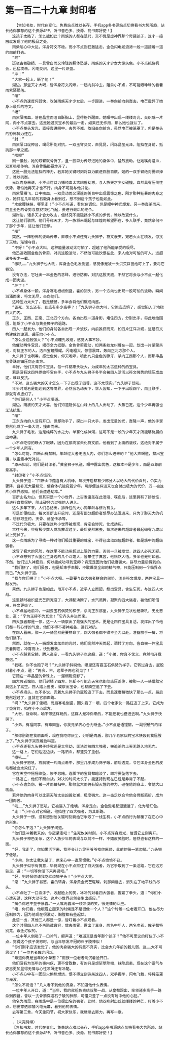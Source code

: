 # 第一百二十九章 封印者
        【告知书友，时代在变化，免费站点难以长存，手机app多书源站点切换看书大势所趋，站长给你推荐的这个换源APP，听书音色多、换源、找书都好使！】
       这孩子太贱了，怎么能如此？雨族的人都在诅咒，真不愧是虚神界那个奇葩孩子，这才一接触就发现了他的极品之处。
       雨紫陌心中大乱，浑身符文不稳。而小不点则狂轰猛击，金色闪电如浪涛一般一道接着一道的向前打去。
       “砰”
       斑驳古卷破损，一具雪白而又玲珑的胴体坠落，雨族的天才少女大惊失色。小不点抓住机会，迅猛攻击，闪电交织，这里一片炽盛。
       “冲！”
       “大家一起上，斩了他！”
       湖边，那些天才大喝，皆浑身符文闪烁，一起向前冲去，阻杀小不点，不可能眼睁睁的看着雨紫陌殒落。
       “嗡”
       小不点的速度何其快，攻破雨族天才少女后，一步跟进，一拳向前向前轰去，电芒震碎了她身上最后的符文。
       “噗”
       雨紫陌咳血，落在晶莹而洁白酥胸上，显得格外醒目，她眼中出现一缕缕奇光，交织成一片网，向小不点罩去。这是她通灵宝术的最后一击，如果还无作用，那么她也就认了。
       小不点拳头发光，直接轰进网中，去势不减，依旧击向前方，虽然电芒被笼罩了，但是拳头的恐怖神力还在。
       “封！”
       雨紫陌口绽神音，竭尽所能对抗，一双玉臂交叉，白晃晃，闪烁晶莹光泽，阻挡在身前，抵抗那一拳之威。
       “喀嚓”
       刚一接触，她的双臂就骨折了，且一股巨力传导进她的身体中，猛烈震动，让她嘴角溢血，双耳嗡嗡作响，浑身骨骼都要炸开了。
       这是一股无法阻挡的神力，若非她关键时刻将巨力散进四肢百骸，她的一双手臂绝对要碎掉了，难以抗衡。
       光以肉身来说，小不点可以力搏纯血太古凶兽幼崽，与人族天才少女碰撞，自然具有压倒性优势，哪怕她再天才也不行，肉身不可能与他并论。
       雨紫陌横飞，口中咳血，一双灵动而又深邃的美目中出现震惊之色，刚才那种狂暴的肉身之力，她只在几年前的石毅身上看到过，想不到这个孩子也能如此。
       “水蛇腰妹妹，哪里走！”小不点叫道，看似在调侃，但是眼中神光爆发，另一拳轰杀而来，而且金色的骨剪与狻猊镜也飞起，要进行最后的绝杀。
       湖岸边，诸多天才合力攻击，但终究不能阻挡小不点的步伐，难以改变什么。
       这让他们骇然，他们号称天才，为一族将来崛起与辉煌的希望所在，多人联手，竟然奈何不了那个少年，这让他们恐惧。
       “嗡”
       突然，一阵恐怖的波动传来，直袭小不点还有九头狮子，符文漫天，宛若火山在喷发，惊扰了天地，璀璨夺目。
       “不好！”小不点大叫，这种能量波动太可怕了，超越了他所能承受的极尽。
       他迅速收回金色的骨剪，对抗这股波动，不然他可能饮恨在此，来人绝对可怕的吓人，远超诸多天才一截。
       “嗷吼……”九头狮子也大吼，浑身金色毛发倒竖，感觉像是被一头洪荒巨兽给盯上了，要将它吞没。
       没有办法，它吐出一串金色的念珠，进行防御，对抗这股天威，不然它将会与小不点一起化成一团肉泥。
       “坏了！”
       小不点身体一颤，浑身寒毛根根倒竖，霍的回头，另一个方向也出现一股可怕的波动，瞬间汹涌而来，符文无尽，击向他们。
       这种压力太大了，若是硬撼，多半会将他们碾成肉酱。
       “该死，怎么还有，到底有多少高手？！”九头狮子也大叫，它彻底恐惧了，感觉陷入了地狱的大门内。
       正东、正西、正南、正北四个方向，各自出现一道身影，堵住四方，分别出手，将此地给围困，阻断了小不点与黄金狮子的退路。
       四人一起发力，他们的身前各自出现一片波纹，向前推挤而来，如四片汪洋决堤，这是符文构建成的波澜，碾压向小不点。
       “怎么会这般强大？”小不点瞳孔收缩，感觉大事不妙。
       他催动两件宝具，竭尽全力抵御。金色骨剪震动，如两条蛟龙纠缠在一起，划出一片蒙蒙杀光，对抗正东的人。洁白宝镜照耀，闪电粗大，惊雷震耳，轰向正北方那个人。
       九头狮子也咧嘴，感觉危矣，仰天咆哮，喷出九只金色的獠牙，杀向正西那个人，而那串晶莹骨珠则镇压向正南方。
       幸好，他们共有四件宝具，每一件都来头极大，为成年的太古遗种的的宝具。
       若是没有这四件原始符宝在手，小不点与九头狮子多半会被四人活活以符文强势的镇压成血泥，难以反抗。
       “不对，这么强大的天才怎么一下子出现了四尊，这不太现实。”九头狮子低吼。
       年少时期若是能达到这等境界，必然会名动天下，世人皆知，一下子出现四个，而且联手，那就有点虚幻了。
       “你们是何人？”小不点喝道。
       湖边，雨族的天才大喜，他们知道隐伏在山峰上的几人出动了，大势已定，这个少年再强也无法抗衡。
       “嗡”
       正东方向的人没有开口，但却动手了，探出一只大手，发出无量的光，轰隆一声，他的手掌竟然化成了一条大河，撞击而来。
       九头狮子毛发，这是纯粹的水之力，单掌化成神河，这可不是一般的少年天才所能够施展的出神通。
       小不点吃惊的睁大了眼睛，因为在那肉掌未化符文前，他看到了上面的皱纹，这绝对不属于一个少年人所有。
       “怎么可能，百断山有禁制，年龄过大者无法入内，你们怎么进来的？”他大声喝道，祭出宝镜，以雷霆神光对抗。
       “原来如此，他们是封印者。”黄金狮子吼道，眼中露出忧色，这根本不是少年，而是四尊前辈高手。
       “封印者？”小不点惊诧。
       九头狮子道：“百断山中蕴含有大机缘，每次开启都有少部分人以绝大的代价自封，令实力骤降，且补充大量精元，使身体机能宛若少年。可即便这样进来也会付出极大的代价，万一被这片小世界感知，他们会遭遇劫难。”
       百断山名为山，但其实是一个小世界，上古发诸圣在此洒泪、喋血后，这里拥有了排他性，会进行自我保护，阻止破坏力过强的人进入。
       这么多年下来，人们总结出，排斥性的大小同年龄与修为有关。
       可是即便如此，每次百断山开启时，还是有部分超龄者想尽办法混进来，只为了那天大的机缘，想获取圣药、天骨、诸圣传承等。
       不过代价极大，只要在这片小世界被发现，肯定会惨死，化成劫灰。
       古往今来，只有极少数人成功蒙混过关，最后安然离去，每次进来的超龄者最起码有九成以以上死掉了。
       这一次雨族为了寻找一种对他们极其重要的瑰宝，不得已出动四位超龄者，都是族中的超级强者。
       这冒了极大的风险，在这里不能动用超过上限的力量，否则一旦被发觉，这四人必死无疑。
       小不点想到了火国公主身边的几个斗篷人，皆蒙住了真容，他恍然大悟，多半也是封印者。不然，他们进入神窟后，何以能成功寻到宝卵？肯定是因为他们极度强大，拼尽力量后得到的。
       “我们拼了，他们虽强，但是却束手束脚，不敢爆发全部的精气神，只能压制到一个临界点而已。”九头狮子道。
       “我与你们拼了！”小不点大喝，一副要与四大强者拼命的架势，浑身符文爆发，两件宝具一起发光。
       果然，九头狮子也是如此，甩开小不点，近乎人立而起，祭出宝具，舍生忘死，与这四人大战。
       这里顿时被炽盛光芒所淹没了，大湖都沸腾了，水汽蒸腾，凝聚向四大强者，被他们所借用，符文更盛了。
       小不点猛地前冲，一副要玉石俱焚的样子，杀向正东那里，九头狮子见状也是嘶吼，无比悲壮，道：“宁为玉碎不为瓦全！”它齐头并进而来。
       四大强者都是一惊，这一人一骑祭出了最强大的宝术，更是让四件宝具复活，发挥出了令他们都一阵心悸的气息，他们不得不凝神戒备，进行对抗。
       在四人看来，那一人一骑显然是要拼命了，四大强者都不得不全力以赴，准备放手一搏，将他们擒下。
       然而，就在一人一骑爆发出炫目的光时，他们突然冲天而起，调转了方向，各自被一件宝具托着脚底，冲霄而上，快到极致。
       小不点踩着宝镜，腾入高空，一看九头狮子也这般，道：“小弟，你真不仗义，竟然甩开我想逃。”
       “我呸，你不也跑了吗？”九头狮子斜睨他，哪里还有要玉石俱焚的样子，它转过身去，屁股对着小不点，道：“再会，不，这辈子再也别见了！”
       它踏在一串晶莹的骨珠上，一溜烟跑没影了。
       四大强者恼怒，他们封锁了四方，但却不可能连天穹也能彻底压盖住，被那一人一骑借助宝具逃上了高空，四人踏上兽皮，或祭出宝骨，也都腾空追了下去。
       小不点挠头，也不多说，兜着九头狮子的屁股追了下去，而且速度稍微快了那么一点，最后竟然超过了，且就在它前面跑。
       “啊？”九头狮子傻眼，而后寒毛倒竖，回头看了一眼，四个老家伙一路狂追了上来，它成为了垫背的，挡在小不点后方。
       “大哥，饶命啊，咱不带这样玩的，这群人是冲你来的，不能把我也搭进去啊。”九头狮子快哭了。
       “小弟，有福同享，有难同当，你我兄弟齐心合力断金。”小不点话语铿锵，一副很硬气的样子。
       “那你别跑在我前面啊，现在我吃你灰尘，分明是肉盾，那几个老家伙的宝术快轰到我屁股上了。”九头狮子哭丧着脸叫道。
       小不点还有九头狮子终究还是太年幼，无法对抗四大强者，被追杀的上天无路入地无门。
       这一路上，它们边逃边战，一路洒血，都遭受了重创。
       “嗷吼……”
       九头狮子怒吼，右胸被一片雨点击中，那里几乎成为筛子眼，前后透亮，令它浑身金色的皮毛都被血水染红了。
       它在天空中摇摇欲坠，惨不忍睹，连脚下的宝具都暗淡了，即将要坠落下去。
       一路逃亡，他们不断血战，对决的时间太长了，能坚持到现在已经是非常了不起。
       小不点也负伤，被一片雨幕扫中，那倾盆大雨拥有毁灭性的神力，砸在他的身上，令他大口咳血。
       若非他的肉身可以比肩天阶太古凶兽幼崽，极度强大，这一击足以会令他会骨断筋折，成为一团肉酱。
       “吼……”九头狮子怒吼，它被逼入了绝境，浑身是血，金色鬓毛都湿漉漉了，化为暗红色。
       “走！”小不点对它喝道，他挡住了四大强者，为其断路。
       九头狮子一愣，没有想到他关键时刻竟给它争取了一线生机，小不点的行为颠覆了在它心中的形象。
       “你怎么不逃？”九头狮子问道。
       “他们是冲着我来的，你赶紧走吧！”生死攸关时刻，小不点浑身发光，催促它立刻离开。
       九头狮子神色复杂，这个人族少年的表现与以前不一样，不嬉皮笑脸时，居然也有这样的一面。
       “好，我走了，你如果活下来，我不会让九灵王爷爷找你麻烦，此前的账一笔勾销。”九头狮子低吼。
       “小弟，你太让我失望了，原来心中一直忌恨我。”小不点愤愤不已。
       九头狮子似乎有愧意，毕竟现在小不点拦住了四大强者，为它争取到了一条活路，它在远方驻足，道：“一切等你活下来再说吧。”
       “好，到时候你请我吃红烧狮子头！”小不点大笑。
       “滚！”九头狮子暴怒，霍的转身，浑身黄金光芒璀璨，刹那间远去，消失在了地平线的尽头。
       小不点吐了一口血沫子，收起脸上的笑，冰冷的对着四大强者，握紧了拳头，道：“你们小心遭天谴，这样大动干戈，这片小世界必然会生出感应。”
       “擒杀你还不至于暴露。”一人嘴角露出一缕冷漠的笑，很无情的回应。
       “唔，你们看，他眼眉立起来的时候是不是很像一个人？”这个时候一位老者开口，他在尽力压制修为，因为他现在很激动，胸膛都有些起伏。
       此语一出，其他三人都是一惊，皆盯着小不点观看。
       这个时候四人也不再隐藏真容，敛去雨雾，露出了真身，两名中年人，两名老者，眸子都特别亮，跟金灯似的。
       一位中年人倒吸了一口冷气，颤声道：“难道真是当年那个孩子？”他不可思议的盯住了小不点，觉得这个孩子发怒时，与当年怒发冲冠的石子陵神似！
       “你们刚才应该发觉了，他的肉身强大的有些不真实，比会太几年前的毅儿弱，这……太不可思议了！”一位老者眸光闪烁。
       “难道你真是当年的小孽畜？”雨族一位老者阴沉着脸开口。
       他们没有为当年的事内疚，更不曾致歉，有的只是想斩草除根，抹除后患，现在这个语气与姿态更加显得无情与心性凉薄还有冷酷。
       小不点心中有一团怒火熊熊燃烧，恨不得立刻诛杀这四人，双手握拳，闪电飞舞，将将笼罩与淹没。
       “怎么不说话？”几人看不到他的真身，不知道他什么表情。
       一位中年人开口，道：“当年，我的叔祖负责统驭那一战，从皇都跟出，率领诸多高手一路杀到西疆，曾以一支骨箭穿透石子陵的肺部，可惜只差了一点没有射中他的心脏。”
       他名为雨昆，在雨族中是一位很出名的强者。此时，他双眸射出丝丝缕缕的神芒，盯着小不点，想要穿透那曾闪电光幕，看到他的表情。
       去写第三章，今天重阳节，祝大家快乐，我继续去努力，再写一章。
       .
       .（未完待续）
       【告知书友，时代在变化，免费站点难以长存，手机app多书源站点切换看书大势所趋，站长给你推荐的这个换源APP，听书音色多、换源、找书都好使！】